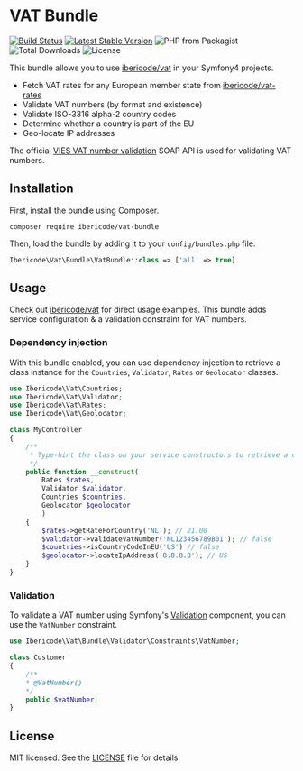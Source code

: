 VAT Bundle
==========

[![Build Status](https://github.com/ibericode/vat-bundle/actions/workflows/php.yml/badge.svg)](https://github.com/ibericode/vat-bundle/actions/runs/5474441948)
[![Latest Stable Version](https://img.shields.io/packagist/v/ibericode/vat-bundle.svg)](https://packagist.org/packages/ibericode/vat-bundle)
![PHP from Packagist](https://img.shields.io/packagist/php-v/ibericode/vat-bundle.svg)
![Total Downloads](https://img.shields.io/packagist/dt/ibericode/vat-bundle.svg)
![License](https://img.shields.io/github/license/ibericode/vat-bundle.svg)

This bundle allows you to use [ibericode/vat](https://github.com/ibericode/vat) in your Symfony4 projects.

- Fetch VAT rates for any European member state from [ibericode/vat-rates](https://github.com/ibericode/vat-rates)
- Validate VAT numbers (by format and existence)
- Validate ISO-3316 alpha-2 country codes
- Determine whether a country is part of the EU
- Geo-locate IP addresses

The official [VIES VAT number validation](http://ec.europa.eu/taxation_customs/vies/) SOAP API is used for validating VAT numbers.

## Installation

First, install the bundle using Composer.

```
composer require ibericode/vat-bundle
```

Then, load the bundle by adding it to your `config/bundles.php` file.

```php
Ibericode\Vat\Bundle\VatBundle::class => ['all' => true]
```

## Usage

Check out [ibericode/vat](https://github.com/ibericode/vat) for direct usage examples. This bundle adds service configuration & a validation constraint for VAT numbers.

### Dependency injection

With this bundle enabled, you can use dependency injection to retrieve a class instance for the `Countries`, `Validator`, `Rates` or `Geolocator` classes.

```php
use Ibericode\Vat\Countries;
use Ibericode\Vat\Validator;
use Ibericode\Vat\Rates;
use Ibericode\Vat\Geolocator;

class MyController 
{
    /**
     * Type-hint the class on your service constructors to retrieve a class instance
     */
    public function __construct(
        Rates $rates, 
        Validator $validator,
        Countries $countries, 
        Geolocator $geolocator
        )
    {
        $rates->getRateForCountry('NL'); // 21.00
        $validator->validateVatNumber('NL123456789B01'); // false
        $countries->isCountryCodeInEU('US') // false
        $geolocator->locateIpAddress('8.8.8.8'); // US
    }
}
```

### Validation

To validate a VAT number using Symfony's [Validation](https://symfony.com/doc/current/validation.html) component, you can use the `VatNumber` constraint.

```php
use Ibericode\Vat\Bundle\Validator\Constraints\VatNumber;

class Customer 
{
    /**
    * @VatNumber() 
    */
    public $vatNumber;
}
```

## License

MIT licensed. See the [LICENSE](LICENSE) file for details.
